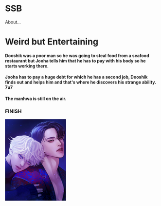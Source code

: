 # SSB
About...
# Weird but Entertaining
#### Dooshik was a poor man so he was going to steal food from a seafood restaurant but Jooha tells him that he has to pay with his body so he starts working there.

####  Jooha has to pay a huge debt for which he has a second job, Dooshik finds out and helps him and that's where he discovers his strange ability. 7u7

#### The manhwa is still on the air.

### FINISH

<img src="img/tall.jpg" alt="poster" width="200">
